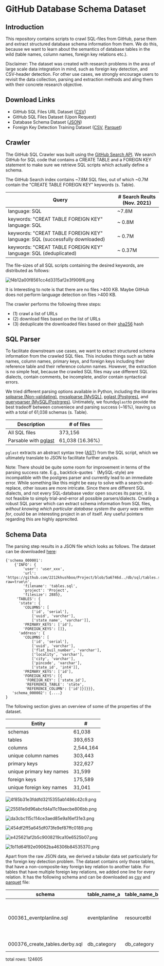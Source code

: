 # GitHub Database Schema Dataset

## Introduction
This repository contains scripts to crawl SQL-files from GitHub, parse them and extract structured database schema information from them. We do this, because we want to learn about the semantics of database tables in the wild (table names, column names, foreign key relations etc.). 

Disclaimer: The dataset was created with research problems in the area of large scale data integration in mind, such as foreign key detection, and CSV-header detection. For other use cases, we strongly encourage users to revisit the data collection, parsing and extraction methods and aling them with their concrete research objective.

## Download Links
- GitHub SQL Files URL Dataset ([CSV](https://drive.google.com/file/d/1SIKG2Xn64LSOelXYQllGrRxlLX6tzJgi/view?usp=sharing))
- GitHub SQL Files Dataset (Upon Request)
- Database Schema Dataset ([JSON](https://drive.google.com/file/d/1WRW33SVOper7weXw5sIclsAU20szGoEP/view?usp=sharing))
- Foreign Key Detection Training Dataset ([CSV](https://drive.google.com/file/d/1PQv8nDs-zZh04LHE7lPgWfBnmvcWvMFb/view?usp=sharing), [Parquet](https://drive.google.com/file/d/11wAVB1dt9YQGVcFtcrKDyhQGJR09QGAE/view?usp=sharing))


## Crawler
The GitHub SQL Crawler was built using the [GitHub Search API](https://docs.github.com/en/rest/reference/search). We search GitHub for SQL code that contains a CREATE TABLE and a FOREIGN KEY statement to make sure we retrieve SQL scripts which actually define a schema.

The GitHub Search index contains ~7.8M SQL files, out of which ~0.7M contain the "CREATE TABLE FOREIGN KEY" keywords (s. Table).

| Query  | # Search Reults (Nov. 2021)  |
|-------|------------|
| language: SQL  | ~7.8M  |
| keywords: "CREAT TABLE FOREIGN KEY" language: SQL  | ~ 0.8M  |
| keywords: "CREAT TABLE FOREIGN KEY" language: SQL (successfully downloaded) | ~ 0.7M  |
| keywords: "CREAT TABLE FOREIGN KEY" language: SQL (deduplicated)  | ~ 0.37M |

The file-sizes of all SQL scripts containing the desired keywords, are distributed as follows: 

![f4b12a00f8561cc4d3315af2e3f906f6.png](imgs/f4b12a00f8561cc4d3315af2e3f906f6.png)

It is Interesting to note is that there are no files >400 KB. Maybe GitHub does not perform language detection on files >400 KB.

The crawler performs the following three steps: 

- (1) crawl a list of URLs 
- (2) download files based on the list of URLs 
- (3) deduplicate the downloaded files based on their [sha256](https://docs.python.org/3/library/hashlib.html) hash 


## SQL Parser
To facilitate downstream use cases, we want to extract structured schema information from the crawled SQL files. This includes things such as table names, column names, primary keys, and foreign keys including their reference table and their reference column names. However, the extraction is no simple feat, because the crawled SQL files may use different SQL dialects, contain comments, be incomplete, and/or contain syntactical errors. 

We tried different parsing options available in Python, including the libraries [sqlparse (Non-validating)](https://github.com/andialbrecht/sqlparse), [mysqlparse (MySQL)](https://github.com/seporaitis/mysqlparse), [pglast (Postgres)](https://github.com/lelit/pglast), and [queryparser (MySQL/Postrgres)](https://github.com/aipescience/queryparser). Untimately, we found`pglast`to provide the best tradeoff between conveniece and parsing success (~16%), leaving us with a total of 61,038 schemas (s. Table).

| Description | # of files |
|-------|------------|
| All SQL files  | 373,156  |
| Parsable with [pglast](https://pypi.org/project/pglast/)  | 61,038 (16.36%)  |

`pglast` extracts an abstract syntax tree ([AST](https://pglast.readthedocs.io/en/v3/ast.html)) from the SQL script, which we ultimately translate to JSON to facilitate further analysis.

Note: There should be quite some room for improvement in terms of the parsing success rate. E.g., backtick-quotes `` ` `` (MySQL-style) are incompatible with the postgres parser and currently lead to an immediate error. While something like this might be easy to solve with a search-and-replace, other issues are more intricate. Since there are different SQL dialects, and not every SQL-database vedor open sources its parser, it is not feasible to simply trial-and-error all possible parsers/dialects. Creating a robust SQL parser which can extract schema information from SQL files, _without knowing which particular database system the query was written for_, could be an interesting project in an of itself. Any useful pointers regarding this are highly apprecited.

## Schema Data
The parsing step results in a JSON file which looks as follows. The dataset can be downloaded [here](https://drive.google.com/file/d/1WRW33SVOper7weXw5sIclsAU20szGoEP/view?usp=sharing):

```
{'schema_000001':
	{'INFO': {
		'user': 'user_xxx',
		'url': 'https://github.com/2212khushboo/Project/blob/5a6746d../db/sql/tables.sql?raw=true\n',
		'filename': 'tables.sql',
		'project': 'Project',
		'filesize': 2885},
	 'TABLES': {
	  'state': {
		'COLUMNS': [
			['id', 'serial'],
			['uuid', 'varchar'],
			['state_name', 'varchar']],
	    'PRIMARY_KEYS': ['id'],
	    'FOREIGN_KEYS': []},
	  'address': {
		'COLUMNS': [
			['id', 'serial'],
			['uuid', 'varchar'],
			['flat_buil_number', 'varchar'],
			['locality', 'varchar'],
			['city', 'varchar'],
			['pincode', 'varchar'],
			['state_id', 'int4']],
	    'PRIMARY_KEYS': ['id'],
	    'FOREIGN_KEYS': [{
		 'FOREIGN_KEY': ['state_id'],
		 'REFERENCE_TABLE': 'state',
		 'REFERENCE_COLUMN': ['id']}]}}},
   'schema_000002': {....}
}
```


The following section gives an overview of some of the properties of the dataset. 

| Entity | # |
|-------|------------|
| schemas | 61,038 |
| tables | 393,653 |
| columns| 2,544,164 |
| unique column names | 303,443 |
| primary keys | 322,627 |
| unique primary key names | 31,599 |
| foreign keys | 175,589 |
| unique foreign key names | 31,041 |

![4f85b31e3fddfd3215355ab1486c42c9.png](imgs/4f85b31e3fddfd3215355ab1486c42c9.png)

![25581e9d96abcfd4a11c19aecbe806bb.png](imgs/25581e9d96abcfd4a11c19aecbe806bb.png)

![da3cbc115c114ce3aed85e9a16ef31e3.png](imgs/da3cbc115c114ce3aed85e9a16ef31e3.png)




![454df2ff5a645df073fe9ef87ffc0189.png](imgs/454df2ff5a645df073fe9ef87ffc0189.png)

![e425621af2b5c9008219ca10e6525b07.png](imgs/e425621af2b5c9008219ca10e6525b07.png)

![1b11d64f92e09062ba46306b84535370.png](imgs/1b11d64f92e09062ba46306b84535370.png)

Apart from the raw JSON data, we derived a tabular data set particularly for the foreign key detection problem. The dataset contains only those tables, that have a non-composite-key foreign key relation to another table. For tables that have multiple foreign key relations, we added one line for every relation.  It has the following schema and can be downloaded as [csv](https://drive.google.com/file/d/1PQv8nDs-zZh04LHE7lPgWfBnmvcWvMFb/view?usp=sharing) and [parquet](https://drive.google.com/file/d/11wAVB1dt9YQGVcFtcrKDyhQGJR09QGAE/view?usp=sharing) file:

|schema|table_name_a|table_name_b|columns_a|columns_b|primary_keys_a|primary_keys_b|key_a|key_b|
|-------|------------|----|------|------|-------|--------|------|------|
|000361_eventplanline.sql|eventplanline|resourcetbl|planno, lineno, locno, resno, timestart, time...||id|id|resno|resno|
|000376_create_tables.derby.sql|db_category|db_category|id, name, parent_id|id, name, parent_id|id|id|parent_id|id|

total rows: 124605
